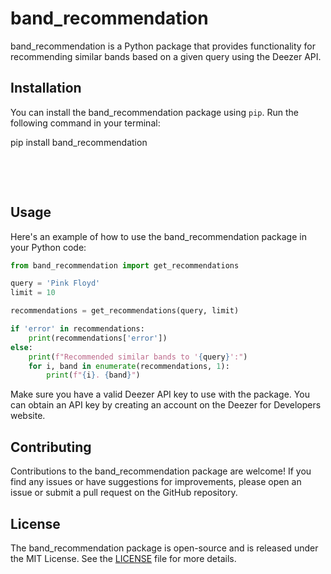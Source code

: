 
# band_recommendation

band_recommendation is a Python package that provides functionality for recommending similar bands based on a given query using the Deezer API.

## Installation

You can install the band_recommendation package using `pip`. Run the following command in your terminal:


pip install band_recommendation

<pre><div class="bg-black rounded-md mb-4"><div class="flex items-center relative text-gray-200 bg-gray-800 px-4 py-2 text-xs font-sans justify-between rounded-t-md"><br class="Apple-interchange-newline"/>

</div></div></pre>


## Usage

Here's an example of how to use the band_recommendation package in your Python code:

```python
from band_recommendation import get_recommendations

query = 'Pink Floyd'
limit = 10

recommendations = get_recommendations(query, limit)

if 'error' in recommendations:
    print(recommendations['error'])
else:
    print(f"Recommended similar bands to '{query}':")
    for i, band in enumerate(recommendations, 1):
        print(f"{i}. {band}")
```


Make sure you have a valid Deezer API key to use with the package. You can obtain an API key by creating an account on the Deezer for Developers website.

## Contributing

Contributions to the band_recommendation package are welcome! If you find any issues or have suggestions for improvements, please open an issue or submit a pull request on the GitHub repository.

## License

The band_recommendation package is open-source and is released under the MIT License. See the [LICENSE](https://github.com/your-username/band_recommendation/blob/main/LICENSE) file for more details.

